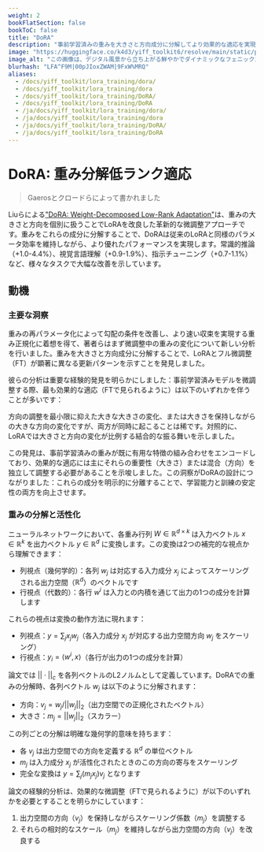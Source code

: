 ```yaml
---
weight: 2
bookFlatSection: false
bookToC: false
title: "DoRA"
description: "事前学習済みの重みを大きさと方向成分に分解してより効果的な適応を実現する新しいパラメータ効率の良い微調整手法"
image: "https://huggingface.co/k4d3/yiff_toolkit6/resolve/main/static/phoenix.jpg"
image_alt: "この画像は、デジタル風景から立ち上がる鮮やかでダイナミックなフェニックスを描いています。フェニックスは、再生と更新に関連する神話上の鳥であり、燃えるような赤とオレンジの羽が、外側に広がるにつれて青と白のデジタルマトリックスに変わっていく様子が描かれています。背景には、デジタルコード、グリッド、回路の複雑な配列があり、フェニックスの有機的な形と構造化された技術的要素が融合しています。この対比は、自然と技術の融合を象徴する印象的な視覚的メタファーを生み出し、デジタル領域から新しい可能性が生まれることを示しています。この画像は、視覚的に魅力的であり、現代技術の文脈における革新と再生のテーマを強調しています。"
blurhash: "LFA^F9M|00pJIoxZWAM|9FxW%MRQ"
aliases:
  - /docs/yiff_toolkit/lora_training/dora/
  - /docs/yiff_toolkit/lora_training/dora
  - /docs/yiff_toolkit/lora_training/DoRA/
  - /docs/yiff_toolkit/lora_training/DoRA
  - /ja/docs/yiff_toolkit/lora_training/dora/
  - /ja/docs/yiff_toolkit/lora_training/dora
  - /ja/docs/yiff_toolkit/lora_training/DoRA/
  - /ja/docs/yiff_toolkit/lora_training/DoRA
---
```


<!-- markdownlint-disable MD025 -->

# DoRA: 重み分解低ランク適応

> Gaerosとクロードらによって書かれました

Liuらによる["DoRA: Weight-Decomposed Low-Rank Adaptation"](https://arxiv.org/abs/2402.09353)は、重みの大きさと方向を個別に扱うことでLoRAを改良した革新的な微調整アプローチです。重みをこれらの成分に分解することで、DoRAは従来のLoRAと同様のパラメータ効率を維持しながら、より優れたパフォーマンスを実現します。常識的推論（+1.0-4.4%）、視覚言語理解（+0.9-1.9%）、指示チューニング（+0.7-1.1%）など、様々なタスクで大幅な改善を示しています。

## 動機

### 主要な洞察

重みの再パラメータ化によって勾配の条件を改善し、より速い収束を実現する重み正規化に着想を得て、著者らはまず微調整中の重みの変化について新しい分析を行いました。重みを大きさと方向成分に分解することで、LoRAとフル微調整（FT）が顕著に異なる更新パターンを示すことを発見しました。

彼らの分析は重要な経験的発見を明らかにしました：事前学習済みモデルを微調整する際、最も効果的な適応（FTで見られるように）は以下のいずれかを伴うことが多いです：

方向の調整を最小限に抑えた大きな大きさの変化、または大きさを保持しながらの大きな方向の変化ですが、両方が同時に起こることは稀です。対照的に、LoRAでは大きさと方向の変化が比例する結合的な振る舞いを示しました。

この発見は、事前学習済みの重みが既に有用な特徴の組み合わせをエンコードしており、効果的な適応には主にそれらの重要性（大きさ）または混合（方向）を独立して調整する必要があることを示唆しました。この洞察がDoRAの設計につながりました：これらの成分を明示的に分離することで、学習能力と訓練の安定性の両方を向上させます。

### 重みの分解と活性化

ニューラルネットワークにおいて、各重み行列 $W \in \mathbb{R}^{d \times k}$ は入力ベクトル $x \in \mathbb{R}^k$ を出力ベクトル $y \in \mathbb{R}^d$ に変換します。この変換は2つの補完的な視点から理解できます：

- 列視点（幾何学的）：各列 $w_j$ は対応する入力成分 $x_j$ によってスケーリングされる出力空間（$\mathbb{R}^d$）のベクトルです
- 行視点（代数的）：各行 $w^i$ は入力との内積を通じて出力の1つの成分を計算します

これらの視点は変換の動作方法に現れます：

- 列視点：$y = \sum_j x_j w_j$（各入力成分 $x_j$ が対応する出力空間方向 $w_j$ をスケーリング）
- 行視点：$y_i = \langle w^i, x \rangle$（各行が出力の1つの成分を計算）

論文では $||\cdot||_c$ を各列ベクトルのL2ノルムとして定義しています。DoRAでの重みの分解時、各列ベクトル $w_j$ は以下のように分解されます：

- 方向：$v_j = w_j/||w_j||_2$（出力空間での正規化されたベクトル）
- 大きさ：$m_j = ||w_j||_2$（スカラー）

この列ごとの分解は明確な幾何学的意味を持ちます：

- 各 $v_j$ は出力空間での方向を定義する $\mathbb{R}^d$ の単位ベクトル
- $m_j$ は入力成分 $x_j$ が活性化されたときのこの方向の寄与をスケーリング
- 完全な変換は $y = \sum_j (m_j x_j) v_j$ となります

論文の経験的分析は、効果的な微調整（FTで見られるように）が以下のいずれかを必要とすることを明らかにしています：

1. 出力空間の方向（$v_j$）を保持しながらスケーリング係数（$m_j$）を調整する
2. それらの相対的なスケール（$m_j$）を維持しながら出力空間の方向（$v_j$）を改良する
